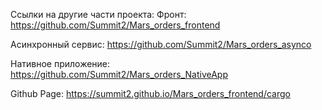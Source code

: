 Ссылки на другие части проекта:
Фронт: https://github.com/Summit2/Mars_orders_frontend

Асинхронный сервис: https://github.com/Summit2/Mars_orders_asynco

Нативное приложение: https://github.com/Summit2/Mars_orders_NativeApp

Github Page: https://summit2.github.io/Mars_orders_frontend/cargo
